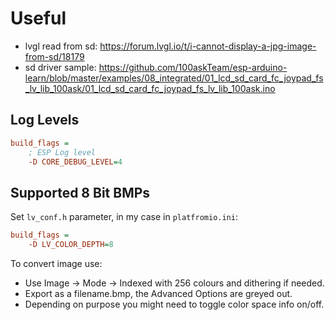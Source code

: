 # Useful 
- lvgl read from sd: https://forum.lvgl.io/t/i-cannot-display-a-jpg-image-from-sd/18179
- sd driver sample: https://github.com/100askTeam/esp-arduino-learn/blob/master/examples/08_integrated/01_lcd_sd_card_fc_joypad_fs_lv_lib_100ask/01_lcd_sd_card_fc_joypad_fs_lv_lib_100ask.ino

## Log Levels
```ini
build_flags =
    ; ESP Log level
    -D CORE_DEBUG_LEVEL=4
```

## Supported 8 Bit BMPs
Set `lv_conf.h` parameter, in my case in `platfromio.ini`:
```ini
build_flags =
    -D LV_COLOR_DEPTH=8
```
To convert image use:

- Use Image -> Mode -> Indexed with 256 colours and dithering if needed.
- Export as a filename.bmp, the Advanced Options are greyed out.
- Depending on purpose you might need to toggle color space info on/off.
